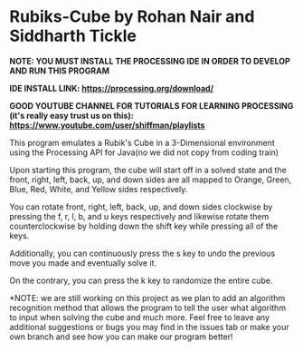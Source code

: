 # Rubiks-Cube by Rohan Nair and Siddharth Tickle

**NOTE: YOU MUST INSTALL THE PROCESSING IDE IN ORDER TO DEVELOP AND RUN THIS PROGRAM**

**IDE INSTALL LINK: https://processing.org/download/**

**GOOD YOUTUBE CHANNEL FOR TUTORIALS FOR LEARNING PROCESSING (it's really easy trust us on this): https://www.youtube.com/user/shiffman/playlists**

This program emulates a Rubik's Cube in a 3-Dimensional environment using the Processing API for Java(no we did not copy from coding train)

Upon starting this program, the cube will start off in a solved state and the front, right, left, back, up, and down sides are all mapped
to Orange, Green, Blue, Red, White, and Yellow sides respectively.

You can rotate front, right, left, back, up, and down sides clockwise by pressing the f, r, l, b, and u keys respectively and likewise
rotate them counterclockwise by holding down the shift key while pressing all of the keys.

Additionally, you can continuously press the s key to undo the previous move you made and eventually solve it.

On the contrary, you can press the k key to randomize the entire cube.

*NOTE: we are still working on this project as we plan to add an algorithm recognition method that allows the program to tell the user
what algorithm to input when solving the cube and much more. Feel free to leave any additional suggestions or bugs you may find in the issues tab or make your own branch and see how you can make our program better!
